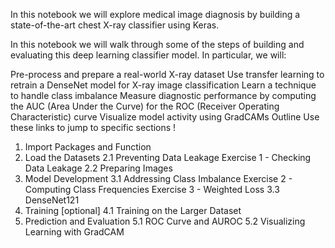 
In this notebook we will explore medical image diagnosis by building a state-of-the-art chest X-ray classifier using Keras.

In this notebook we will walk through some of the steps of building and evaluating this deep learning classifier model. In particular, we will:

Pre-process and prepare a real-world X-ray dataset
Use transfer learning to retrain a DenseNet model for X-ray image classification
Learn a technique to handle class imbalance
Measure diagnostic performance by computing the AUC (Area Under the Curve) for the ROC (Receiver Operating Characteristic) curve
Visualize model activity using GradCAMs
Outline
Use these links to jump to specific sections !

1. Import Packages and Function
2. Load the Datasets
2.1 Preventing Data Leakage
Exercise 1 - Checking Data Leakage
2.2 Preparing Images
3. Model Development
3.1 Addressing Class Imbalance
Exercise 2 - Computing Class Frequencies
Exercise 3 - Weighted Loss
3.3 DenseNet121
4. Training [optional]
4.1 Training on the Larger Dataset
5. Prediction and Evaluation
5.1 ROC Curve and AUROC
5.2 Visualizing Learning with GradCAM

